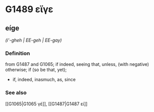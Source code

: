 # G1489 εἴγε

## eíge

_(i'-gheh | EE-geh | EE-gay)_

### Definition

from G1487 and G1065; if indeed, seeing that, unless, (with negative) otherwise; if (so be that, yet); 

- if, indeed, inasmuch, as, since

### See also

[[G1065|G1065 γέ]], [[G1487|G1487 εἰ]]
